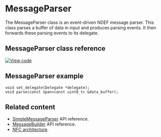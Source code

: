 # MessageParser

The MessageParser class is an event-driven NDEF message parser. This class parses a buffer of data in input and produces parsing events. It then forwards these parsing events to its delegate.

## MessageParser class reference

[![View code](https://www.mbed.com/embed/?type=library)](https://os.mbed.com/docs/mbed-os/development/mbed-os-api-doxy/classmbed_1_1nfc_1_1ndef_1_1_message_parser.html)

## MessageParser example

```
void set_delegate(Delegate *delegate);
void parse(const Span<const uint8_t> &data_buffer);
```

## Related content

- [SimpleMessageParser](simplemessageparser.html) API reference.
- [MessageBuilder](messagebuilder.html) API reference.
- [NFC architecture](../reference/nfc-technology.html).
